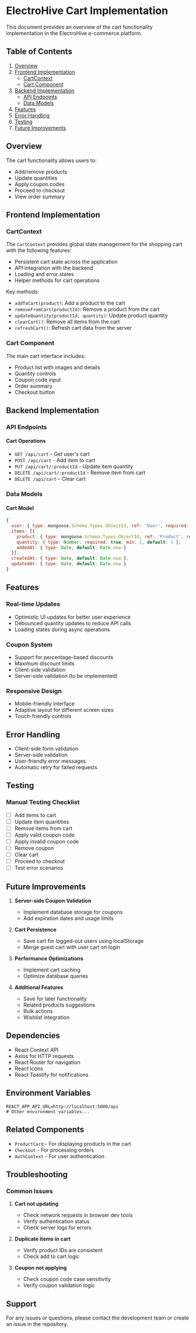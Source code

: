 # ElectroHive Cart Implementation

This document provides an overview of the cart functionality implementation in the ElectroHive e-commerce platform.

## Table of Contents
1. [Overview](#overview)
2. [Frontend Implementation](#frontend-implementation)
   - [CartContext](#cartcontext)
   - [Cart Component](#cart-component)
3. [Backend Implementation](#backend-implementation)
   - [API Endpoints](#api-endpoints)
   - [Data Models](#data-models)
4. [Features](#features)
5. [Error Handling](#error-handling)
6. [Testing](#testing)
7. [Future Improvements](#future-improvements)

## Overview
The cart functionality allows users to:
- Add/remove products
- Update quantities
- Apply coupon codes
- Proceed to checkout
- View order summary

## Frontend Implementation

### CartContext
The `CartContext` provides global state management for the shopping cart with the following features:
- Persistent cart state across the application
- API integration with the backend
- Loading and error states
- Helper methods for cart operations

Key methods:
- `addToCart(product)`: Add a product to the cart
- `removeFromCart(productId)`: Remove a product from the cart
- `updateQuantity(productId, quantity)`: Update product quantity
- `clearCart()`: Remove all items from the cart
- `refreshCart()`: Refresh cart data from the server

### Cart Component
The main cart interface includes:
- Product list with images and details
- Quantity controls
- Coupon code input
- Order summary
- Checkout button

## Backend Implementation

### API Endpoints

#### Cart Operations
- `GET /api/cart` - Get user's cart
- `POST /api/cart` - Add item to cart
- `PUT /api/cart/:productId` - Update item quantity
- `DELETE /api/cart/:productId` - Remove item from cart
- `DELETE /api/cart` - Clear cart

### Data Models

#### Cart Model
```javascript
{
  user: { type: mongoose.Schema.Types.ObjectId, ref: 'User', required: true },
  items: [{
    product: { type: mongoose.Schema.Types.ObjectId, ref: 'Product', required: true },
    quantity: { type: Number, required: true, min: 1, default: 1 },
    addedAt: { type: Date, default: Date.now }
  }],
  createdAt: { type: Date, default: Date.now },
  updatedAt: { type: Date, default: Date.now }
}
```

## Features

### Real-time Updates
- Optimistic UI updates for better user experience
- Debounced quantity updates to reduce API calls
- Loading states during async operations

### Coupon System
- Support for percentage-based discounts
- Maximum discount limits
- Client-side validation
- Server-side validation (to be implemented)

### Responsive Design
- Mobile-friendly interface
- Adaptive layout for different screen sizes
- Touch-friendly controls

## Error Handling
- Client-side form validation
- Server-side validation
- User-friendly error messages
- Automatic retry for failed requests

## Testing
### Manual Testing Checklist
- [ ] Add items to cart
- [ ] Update item quantities
- [ ] Remove items from cart
- [ ] Apply valid coupon code
- [ ] Apply invalid coupon code
- [ ] Remove coupon
- [ ] Clear cart
- [ ] Proceed to checkout
- [ ] Test error scenarios

## Future Improvements
1. **Server-side Coupon Validation**
   - Implement database storage for coupons
   - Add expiration dates and usage limits

2. **Cart Persistence**
   - Save cart for logged-out users using localStorage
   - Merge guest cart with user cart on login

3. **Performance Optimizations**
   - Implement cart caching
   - Optimize database queries

4. **Additional Features**
   - Save for later functionality
   - Related products suggestions
   - Bulk actions
   - Wishlist integration

## Dependencies
- React Context API
- Axios for HTTP requests
- React Router for navigation
- React Icons
- React Toastify for notifications

## Environment Variables
```env
REACT_APP_API_URL=http://localhost:5000/api
# Other environment variables...
```

## Related Components
- `ProductCard` - For displaying products in the cart
- `Checkout` - For processing orders
- `AuthContext` - For user authentication

## Troubleshooting
### Common Issues
1. **Cart not updating**
   - Check network requests in browser dev tools
   - Verify authentication status
   - Check server logs for errors

2. **Duplicate items in cart**
   - Verify product IDs are consistent
   - Check add to cart logic

3. **Coupon not applying**
   - Check coupon code case sensitivity
   - Verify coupon validation logic

## Support
For any issues or questions, please contact the development team or create an issue in the repository.
